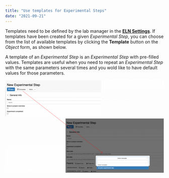```yaml
---
title: "Use templates for Experimental Steps"
date: "2021-09-21"
---
```


Templates need to be defined by the lab manager in the [**ELN Settings**](https://openbis.ch/index.php/docs/admin-documentation/create-templates-for-objects/). If templates have been created for a given _Experimental Step_, you can choose from the list of available templates by clicking the **Template** button on the _Object_ form, as shown below.  

A template of an _Experimental Step_ is an _Experimental Step_ with pre-filled values. Templates are useful when you need to repeat an _Experimental Step_ with the same parameters several times and you wold like to have default values for those parameters.  

![](images/Exp-Ste-templates-1024x598.png)
